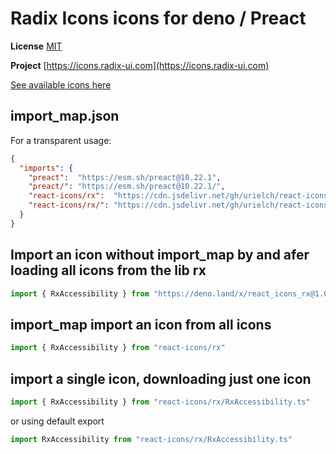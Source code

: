 # Radix Icons icons for deno / Preact

**License** [MIT](https://github.com/radix-ui/icons/blob/master/LICENSE)

**Project** [https://icons.radix-ui.com](https://icons.radix-ui.com)

[See available icons here](https://react-icons.deno.dev/rx)

## import_map.json

For a transparent usage:

```json
{
  "imports": {
    "preact":  "https://esm.sh/preact@10.22.1",
    "preact/": "https://esm.sh/preact@10.22.1/",
    "react-icons/rx":  "https://cdn.jsdelivr.net/gh/urielch/react-icons-rx@1.0.10/mod.ts",
    "react-icons/rx/": "https://cdn.jsdelivr.net/gh/urielch/react-icons-rx@1.0.10/ico/",
  }
}
```

## Import an icon without import_map by and afer loading all icons from the lib rx

```ts
import { RxAccessibility } from "https://deno.land/x/react_icons_rx@1.0.10/mod.ts"
```

## import_map import an icon from all icons

```ts
import { RxAccessibility } from "react-icons/rx"
```

## import a single icon, downloading just one icon

```ts
import { RxAccessibility } from "react-icons/rx/RxAccessibility.ts"
```

or using default export

```ts
import RxAccessibility from "react-icons/rx/RxAccessibility.ts"
```

